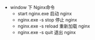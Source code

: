 - window 下 Nginx命令            
    - start nginx.exe 启动 nginx            
    - nginx.exe -s stop 停止 nginx                  
    - nginx.exe -s reload 重新加载 nginx                
    - nginx.exe -s quit 退出 nginx